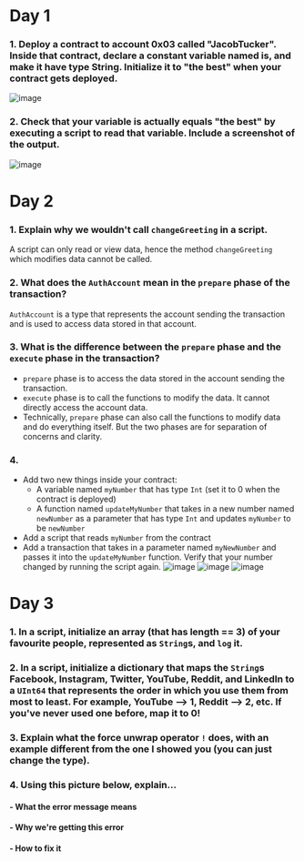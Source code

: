# Day 1

### 1. Deploy a contract to account 0x03 called "JacobTucker". Inside that contract, declare a constant variable named is, and make it have type String. Initialize it to "the best" when your contract gets deployed.
![image](https://user-images.githubusercontent.com/15671246/189290811-1a1d46cd-c048-42a6-9701-0da6e3265344.png)

### 2. Check that your variable is actually equals "the best" by executing a script to read that variable. Include a screenshot of the output.
![image](https://user-images.githubusercontent.com/15671246/189290937-00f38ff9-f218-46fe-994f-0435311e3834.png)

# Day 2

### 1. Explain why we wouldn't call `changeGreeting` in a script.

A script can only read or view data, hence the method `changeGreeting` which modifies data cannot be called. 

### 2. What does the `AuthAccount` mean in the `prepare` phase of the transaction?

`AuthAccount` is a type that represents the account sending the transaction and is used to access data stored in that account.   

### 3. What is the difference between the `prepare` phase and the `execute` phase in the transaction?

- `prepare` phase is to access the data stored in the account sending the transaction.
- `execute` phase is to call the functions to modify the data. It cannot directly access the account data.
- Technically, `prepare` phase can also call the functions to modify data and do everything itself. But the two phases are for separation of concerns and clarity.

### 4. 
- Add two new things inside your contract:
    - A variable named `myNumber` that has type `Int` (set it to 0 when the contract is deployed)
    - A function named `updateMyNumber` that takes in a new number named `newNumber` as a parameter that has type `Int` and updates `myNumber` to be `newNumber`
- Add a script that reads `myNumber` from the contract
- Add a transaction that takes in a parameter named `myNewNumber` and passes it into the `updateMyNumber` function. Verify that your number changed by running the script again.
![image](https://user-images.githubusercontent.com/15671246/189297584-eb59c1a1-c6c8-42c1-8a1a-c58a41cf17b6.png)
![image](https://user-images.githubusercontent.com/15671246/189297493-0532522a-678f-41c7-b94a-111dbfa17ed1.png)
![image](https://user-images.githubusercontent.com/15671246/189297639-fc490ee0-ef80-418e-b2d8-502ac6cc513a.png)

# Day 3

### 1. In a script, initialize an array (that has length == 3) of your favourite people, represented as `String`s, and `log` it.

### 2. In a script, initialize a dictionary that maps the `String`s Facebook, Instagram, Twitter, YouTube, Reddit, and LinkedIn to a `UInt64` that represents the order in which you use them from most to least. For example, YouTube --> 1, Reddit --> 2, etc. If you've never used one before, map it to 0!

### 3. Explain what the force unwrap operator `!` does, with an example different from the one I showed you (you can just change the type).

### 4. Using this picture below, explain...

#### - What the error message means
#### - Why we're getting this error
#### - How to fix it
